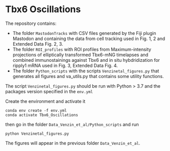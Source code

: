 # Tbx6 Oscillations

The repository contains:
- The folder `MastodonTracks` with CSV files generated by the Fiji plugin Mastodon and containing the data from cell tracking used in Fig. 1, 2 and Extended Data Fig. 2, 3.
- The folder `ROI_profiles` with ROI profiles from Maximum-intensity projections of elliptically transformed Tbx6-mNG timelapses and combined immunostainings against Tbx6 and in situ hybdridization for ripply1 mRNA used in Fig. 3, Extended Data Fig. 4. 
- The folder `Python_scripts` with the scripts `Venzinetal_figures.py` that generates all figures and va_utils.py that contains some utility functions. 

The script `Venzinetal_figures.py` should be run with Python > 3.7 and the packages version specified in the `env.yml`

Create the environment and activate it
```shell
conda env create -f env.yml
conda activate Tbx6_Oscillations
```

then go in the folder `Data_Venzin_et_al/Python_scripts` and run 

```shell
python Venzinetal_figures.py
```

The figures will appear in the previous folder `Data_Venzin_et_al`.